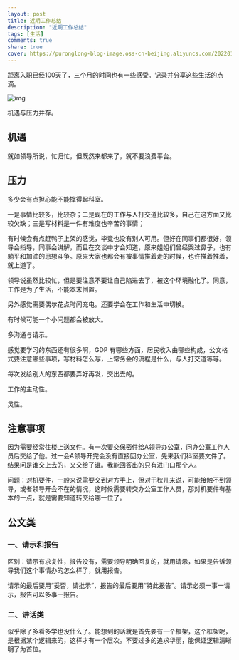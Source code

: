 ```yaml
---
layout: post
title: 近期工作总结
description: "近期工作总结"
tags: [生活]
comments: true
share: true
cover: https://puronglong-blog-image.oss-cn-beijing.aliyuncs.com/20220101104757.png
---
```


<!-- more -->

距离入职已经100天了，三个月的时间也有一些感受。记录并分享这些生活的点滴。

![img](https://puronglong-blog-image.oss-cn-beijing.aliyuncs.com/入职时长.jpg)

机遇与压力并存。

## 机遇

就如领导所说，忙归忙，但既然来都来了，就不要浪费平台。

## 压力

多少会有点担心能不能撑得起科室。

一是事情比较多，比较杂；二是现在的工作与人打交道比较多，自己在这方面又比较欠缺；三是写材料是一件有难度也辛苦的事情；

有时候会有点赶鸭子上架的感觉，毕竟也没有别人可用。但好在同事们都很好，领导会指导，同事会讲解，而且在交谈中才会知道，原来姐姐们曾经哭过鼻子，也有躺平和加油的思想斗争。原来大家也都会有被事情推着走的时候，也许推着推着，就上道了。

领导说虽然比较忙，但是要注意不要让自己陷进去了，被这个环境融化了。同意，工作是为了生活，不能本末倒置。

另外感觉需要偶尔花点时间充电。还要学会在工作和生活中切换。

有时候可能一个小问题都会被放大。

多沟通与请示。

感觉要学习的东西还有很多啊，GDP 有哪些方面，居民收入由哪些构成，公文格式要注意哪些事项，写材料怎么写，上常务会的流程是什么，与人打交道等等。

每次发给别人的东西都要弄好再发，交出去的。

工作的主动性。

灵性。

## 注意事项

因为需要经常往楼上送文件。有一次要交保密件给A领导办公室，问办公室工作人员后交给了他。过一会A领导开完会没有直接回办公室，先来我们科室要文件了。结果问是谁交上去的，又交给了谁。我能回答出的只有进门口那个人。

问题：对机要件，一般来说需要交到对方手上，但对于秋儿来说，可能接触不到领导，或者领导开会不在的情况，这时候需要转交办公室工作人员，那对机要件有基本的一点，就是需要知道转交给哪一位了。

## 公文类

### 一、请示和报告

区别：请示有求复性，报告没有，需要领导明确回复的，就用请示，如果是告诉领导我们这个事情办的怎么样了，就用报告。

请示的最后要用“妥否，请批示”，报告的最后要用“特此报告”。请示必须一事一请示，报告可以多事一报告。

### 二、讲话类

似乎除了多看多学也没什么了。能想到的话就是首先要有一个框架，这个框架呢，是根据某个逻辑来的，这样才有一个层次。不要过多的追求华丽，能保证逻辑清晰明了为首位。
